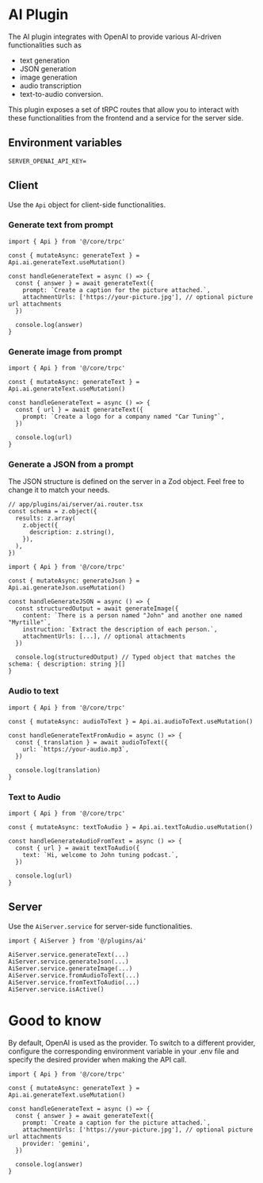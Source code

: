 # AI Plugin

The AI plugin integrates with OpenAI to provide various AI-driven functionalities such as

- text generation
- JSON generation
- image generation
- audio transcription
- text-to-audio conversion.

This plugin exposes a set of tRPC routes that allow you to interact with these functionalities from the frontend and a service for the server side.

## Environment variables

```.env
SERVER_OPENAI_API_KEY=
```

## Client

Use the `Api` object for client-side functionalities.

### Generate text from prompt

```tsx
import { Api } from '@/core/trpc'

const { mutateAsync: generateText } = Api.ai.generateText.useMutation()

const handleGenerateText = async () => {
  const { answer } = await generateText({
    prompt: `Create a caption for the picture attached.`,
    attachmentUrls: ['https://your-picture.jpg'], // optional picture url attachments
  })

  console.log(answer)
}
```

### Generate image from prompt

```tsx
import { Api } from '@/core/trpc'

const { mutateAsync: generateText } = Api.ai.generateText.useMutation()

const handleGenerateText = async () => {
  const { url } = await generateText({
    prompt: `Create a logo for a company named "Car Tuning"`,
  })

  console.log(url)
}
```

### Generate a JSON from a prompt

The JSON structure is defined on the server in a Zod object. Feel free to change it to match your needs.

```tsx
// app/plugins/ai/server/ai.router.tsx
const schema = z.object({
  results: z.array(
    z.object({
      description: z.string(),
    }),
  ),
})
```

```tsx
import { Api } from '@/core/trpc'

const { mutateAsync: generateJson } = Api.ai.generateJson.useMutation()

const handleGenerateJSON = async () => {
  const structuredOutput = await generateImage({
    content: `There is a person named "John" and another one named "Myrtille"`,
    instruction: `Extract the description of each person.`,
    attachmentUrls: [...], // optional attachments
  })

  console.log(structuredOutput) // Typed object that matches the schema: { description: string }[]
}
```

### Audio to text

```tsx
import { Api } from '@/core/trpc'

const { mutateAsync: audioToText } = Api.ai.audioToText.useMutation()

const handleGenerateTextFromAudio = async () => {
  const { translation } = await audioToText({
    url: `https://your-audio.mp3`,
  })

  console.log(translation)
}
```

### Text to Audio

```tsx
import { Api } from '@/core/trpc'

const { mutateAsync: textToAudio } = Api.ai.textToAudio.useMutation()

const handleGenerateAudioFromText = async () => {
  const { url } = await textToAudio({
    text: `Hi, welcome to John tuning podcast.`,
  })

  console.log(url)
}
```

## Server

Use the `AiServer.service` for server-side functionalities.

```tsx
import { AiServer } from '@/plugins/ai'

AiServer.service.generateText(...)
AiServer.service.generateJson(...)
AiServer.service.generateImage(...)
AiServer.service.fromAudioToText(...)
AiServer.service.fromTextToAudio(...)
AiServer.service.isActive()
```

# Good to know

By default, OpenAI is used as the provider. To switch to a different provider, configure the corresponding environment variable in your .env file and specify the desired provider when making the API call.

```tsx
import { Api } from '@/core/trpc'

const { mutateAsync: generateText } = Api.ai.generateText.useMutation()

const handleGenerateText = async () => {
  const { answer } = await generateText({
    prompt: `Create a caption for the picture attached.`,
    attachmentUrls: ['https://your-picture.jpg'], // optional picture url attachments
    provider: 'gemini',
  })

  console.log(answer)
}
```
